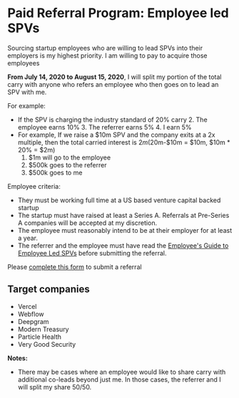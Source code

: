 # Paid Referral Program: Employee led SPVs
Sourcing startup employees who are willing to lead SPVs into their employers is my highest priority. I am willing to pay to acquire those employees

**From July 14, 2020 to August 15, 2020**, I will split my portion of the total carry with anyone who refers an employee who then goes on to lead an SPV with me. 

For example:

 -  If the SPV is charging the industry standard of 20% carry
	2. The employee earns 10%
	3. The referrer earns 5%
	4. I earn 5%
 -  For example, If we raise a $10m SPV and the company exits at a 2x multiple, then the total carried interest is $2m ($20m-$10m = $10m, $10m * 20% = $2m)
    1.  $1m will go to the employee
    2.  $500k goes to the referrer
    3.  $500k goes to me

Employee criteria:
 - They must be working full time at a US based venture capital backed startup
 - The startup must have raised at least a Series A. Referrals at Pre-Series A companies will be accepted at my discretion.
 - The employee must reasonably intend to be at their employer for at least a year.
 - The referrer and the employee must have read the [Employee's Guide to Employee Led SPVs](https://harveymultani.substack.com/p/startup-employee-syndicates-multiply) before submitting the referral.

Please [complete this form](https://harveymultani902367.typeform.com/to/ZrDo7G08) to submit a referral

## Target companies
- Vercel
- Webflow
- Deepgram
- Modern Treasury
- Particle Health
- Very Good Security

**Notes:** 

 - There may be cases where an employee would like to share carry with additional co-leads beyond just me. In those cases, the referrer and I will split my share 50/50. 






<!--stackedit_data:
eyJoaXN0b3J5IjpbMTE5NDQ5MzM3NSwtMTc1Nzk3MDk3MiwxND
IyODk5MjkyLC0zNTI1MDA3MzcsLTk5Njk1Mzc1NCwtMjI1NjAy
OTkzLC01NzEwMTkzOTMsMTkwMTkwMzY4NCwtMjA4ODc0NjYxMl
19
-->